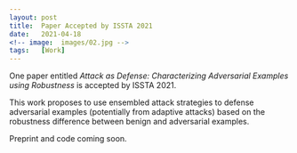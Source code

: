 ```yaml
---
layout: post
title:  Paper Accepted by ISSTA 2021
date:   2021-04-18
<!-- image:  images/02.jpg -->
tags:   [Work]
---
```


One paper entitled *Attack as Defense: Characterizing Adversarial Examples using Robustness* is accepted by ISSTA 2021. 

This work proposes to use ensembled attack strategies to defense adversarial examples (potentially from adaptive attacks) based on the robustness difference between benign and adversarial examples.

Preprint and code coming soon.